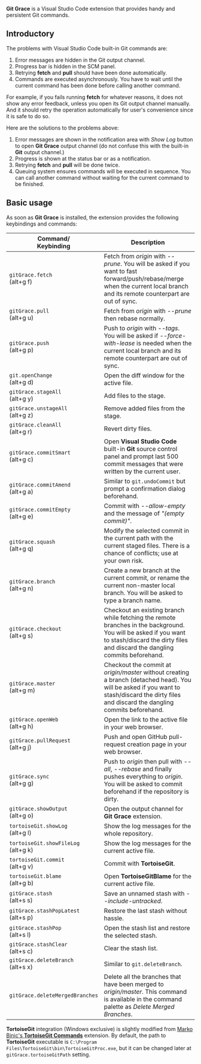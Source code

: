 **Git Grace** is a Visual Studio Code extension that provides handy and persistent Git commands.

## Introductory

The problems with Visual Studio Code built-in Git commands are:
1. Error messages are hidden in the Git output channel.
2. Progress bar is hidden in the SCM panel.
3. Retrying **fetch** and **pull** should have been done automatically.
4. Commands are executed asynchronously. You have to wait until the current command has been done before calling another command.

For example, if you fails running **fetch** for whatever reasons, it does not show any error feedback, unless you open its Git output channel manually. And it should retry the operation automatically for user's convenience since it is safe to do so.

Here are the solutions to the problems above:
1. Error messages are shown in the notification area with _Show Log_ button to open **Git Grace** output channel (do not confuse this with the built-in **Git** output channel.)
2. Progress is shown at the status bar or as a notification.
3. Retrying **fetch** and **pull** will be done twice.
4. Queuing system ensures commands will be executed in sequence. You can call another command without waiting for the current command to be finished.

## Basic usage

As soon as **Git Grace** is installed, the extension provides the following keybindings and commands:

|Command/<br>Keybinding|Description|
|---|---|
|`gitGrace.fetch`<br>(alt+g f)|Fetch from _origin_ with _--prune_. You will be asked if you want to fast forward/push/rebase/merge when the current local branch and its remote counterpart are out of sync.|
|`gitGrace.pull`<br>(alt+g u)|Fetch from _origin_ with _--prune_ then rebase normally.|
|`gitGrace.push`<br>(alt+g p)|Push to _origin_ with _--tags_. You will be asked if _--force-with-lease_ is needed when the current local branch and its remote counterpart are out of sync.|
|`git.openChange`<br>(alt+g d)|Open the diff window for the active file.|
|`gitGrace.stageAll`<br>(alt+g y)|Add files to the stage.|
|`gitGrace.unstageAll`<br>(alt+g z)|Remove added files from the stage.|
|`gitGrace.cleanAll`<br>(alt+g r)|Revert dirty files.|
|`gitGrace.commitSmart`<br>(alt+g c)|Open **Visual Studio Code** built-in **Git** source control panel and prompt last 500 commit messages that were written by the current user.|
|`gitGrace.commitAmend`<br>(alt+g a)|Similar to `git.undoCommit` but prompt a confirmation dialog beforehand.|
|`gitGrace.commitEmpty`<br>(alt+g e)|Commit with _--allow-empty_ and the message of _"(empty commit)"_.|
|`gitGrace.squash`<br>(alt+g q)|Modify the selected commit in the current path with the current staged files. There is a chance of conflicts; use at your own risk.|
|`gitGrace.branch`<br>(alt+g n)|Create a new branch at the current commit, or rename the current non-master local branch. You will be asked to type a branch name.|
|`gitGrace.checkout`<br>(alt+g s)|Checkout an existing branch while fetching the remote branches in the background. You will be asked if you want to stash/discard the dirty files and discard the dangling commits beforehand.|
|`gitGrace.master`<br>(alt+g m)|Checkout the commit at _origin/master_ without creating a branch (detached head). You will be asked if you want to stash/discard the dirty files and discard the dangling commits beforehand.|
|`gitGrace.openWeb`<br>(alt+g h)|Open the link to the active file in your web browser.|
|`gitGrace.pullRequest`<br>(alt+g j)|Push and open GitHub pull-request creation page in your web browser.|
|`gitGrace.sync`<br>(alt+g g)|Push to _origin_ then pull with _--all_, _--rebase_ and finally pushes everything to _origin_. You will be asked to commit beforehand if the repository is dirty.|
|`gitGrace.showOutput`<br>(alt+g o)|Open the output channel for **Git Grace** extension.|
|`tortoiseGit.showLog`<br>(alt+g l)|Show the log messages for the whole repository.|
|`tortoiseGit.showFileLog`<br>(alt+g k)|Show the log messages for the current active file.|
|`tortoiseGit.commit`<br>(alt+g v)|Commit with **TortoiseGit**.|
|`tortoiseGit.blame`<br>(alt+g b)|Open **TortoiseGitBlame** for the current active file.|
|`gitGrace.stash`<br>(alt+s s)|Save an unnamed stash with _--include-untracked_.|
|`gitGrace.stashPopLatest`<br>(alt+s p)|Restore the last stash without hassle.|
|`gitGrace.stashPop`<br>(alt+s l)|Open the stash list and restore the selected stash.|
|`gitGrace.stashClear`<br>(alt+s c)|Clear the stash list.|
|`gitGrace.deleteBranch`<br>(alt+s x)|Similar to `git.deleteBranch`.|
|`gitGrace.deleteMergedBranches`|Delete all the branches that have been merged to _origin/master_. This command is available in the command palette as _Delete Merged Branches_.|

**TortoiseGit** integration (Windows exclusive) is slightly modified from [Marko Binic's **TortoiseGit Commands**](https://marketplace.visualstudio.com/items?itemName=mbinic.tgit-cmds) extension. By default, the path to **TortoiseGit** executable is `C:\Program Files\TortoiseGit\bin\TortoiseGitProc.exe`, but it can be changed later at `gitGrace.tortoiseGitPath` setting.
